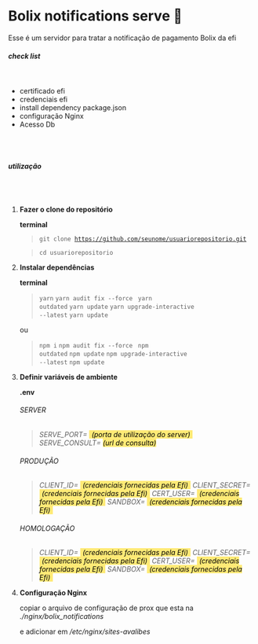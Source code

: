 <h1>Bolix notifications serve 🏈</h1>

<p>
Esse é um servidor para tratar a notificação de pagamento Bolix da efi
</p>


<h5>check list</h5>
</br>
<ul>
<li>certificado efi</li>
<li>credenciais efi</li>
<li>install dependency package.json</li>
<li>configuração Nginx</li>
<li>Acesso Db</li>
</ul>
</br>
</br>

<h5>utilização</h5>
</br>
</br>
<ul style="list-style-type:number">
  <li><div>
  <p><b>Fazer o clone do repositório</b></p>

**terminal**

 ><code>git clone https://github.com/seunome/usuariorepositorio.git</code>

 ><code>cd usuariorepositorio</code>

  </div></li>
  <li><div>
  <div>
  <p><b>Instalar dependências</b></p>

**terminal**

 ><code>yarn</code>
 ><code>yarn audit fix --force </code>
 ><code>yarn outdated</code>
 ><code>yarn update</code>
 ><code>yarn upgrade-interactive --latest</code>
 ><code>yarn update</code>

ou

 ><code>npm i</code>
 ><code>npm audit fix --force </code>
 ><code>npm outdated</code>
 ><code>npm update</code>
 ><code>npm upgrade-interactive --latest</code>
 ><code>npm update</code>

  </div>
  </div></li>
  <li><div>
  <div>
  <p><b>Definir variáveis de ambiente</b></p>

**.env**

 ><em>
###### SERVER

>SERVE_PORT= <mark style="background-color: #ffea76; padding-inline: 5px">(porta de utilização do server)</mark>
>SERVE_CONSULT= <mark style="background-color: #ffea76; >padding-inline: 5px">(url de consulta)</mark></em>

><em>
  ###### PRODUÇÃO
  >CLIENT_ID= <mark style="background-color: #ffea76; padding-inline: 5px">(credenciais fornecidas pela Efi)</mark>
  >CLIENT_SECRET= <mark style="background-color: #ffea76; padding-inline: 5px">(credenciais fornecidas pela Efi)</mark>
  >CERT_USER= <mark style="background-color: #ffea76; padding-inline: 5px">(credenciais fornecidas pela Efi)</mark>
  >SANDBOX= <mark style="background-color: #ffea76; padding-inline: 5px">(credenciais fornecidas pela Efi)</mark>
  ></em>

  ><em>
  ###### HOMOLOGAÇÃO
  >CLIENT_ID= <mark style="background-color: #ffea76; padding-inline: 5px">(credenciais fornecidas pela Efi)</mark>
  >CLIENT_SECRET= <mark style="background-color: #ffea76; padding-inline: 5px">(credenciais fornecidas pela Efi)</mark>
  >CERT_USER= <mark style="background-color: #ffea76; padding-inline: 5px">(credenciais fornecidas pela Efi)</mark>
  >SANDBOX= <mark style="background-color: #ffea76; padding-inline: 5px">(credenciais fornecidas pela Efi)</mark>
  ></em>

  </div>
  </div></li>
  <li>
  <div>
  <p><b>Configuração Nginx</b></p>

  copiar o arquivo de configuração de prox que esta na <em>./nginx/bolix_notifications</em>

  e adicionar em <em>/etc/nginx/sites-avalibes</em>
</div></li>
</ul>